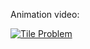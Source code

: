 Animation video:

[![Tile Problem](http://i3.ytimg.com/vi/iRp8owgN1ro/maxresdefault.jpg)](https://www.youtube.com/watch?v=iRp8owgN1ro&t=24s "Tile Problem")

